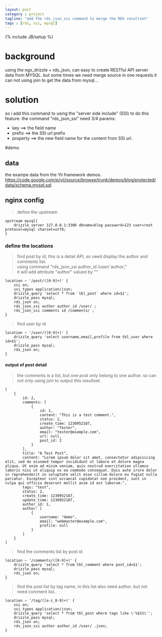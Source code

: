 ```yaml
---
layout: post
category : project
tagline: "add the rds_json_ssi command to merge the RDS resultset"
tags : [rds, ssi, mysql]
---
```

{% include JB/setup %}

# background  
using the ngx_drizzle + rds_json, can easy to create RESTful API server data from MYSQL.
but some times we need merge source in one requests it can not using join to get the data from mysql...

# solution  
so i add this command to using the "server side include" (SSI) to do this feature.
the command "rds_json_ssi" need 3/4 params:
* key ==> the field name
* prefix ==> the SSI url prefix
* property ==> the new field name for the content from SSI url.

#demo
## data
the exampe data from the Yii framework demos.
https://code.google.com/p/yii/source/browse/trunk/demos/blog/protected/data/schema.mysql.sql

## nginx config
> define the upstream

    upstream mysql{
        drizzle_server 127.0.0.1:3306 dbname=blog password=123 user=root protocol=mysql charset=utf8;
    }

###  define the locations
> find post by id, this is a detail API, so need display the author and comments list.   
> using command "rds_json_ssi author_id /user/ author;"   
> it will add attribute "author" valued by "<!--# include virtual="/user/{id}" -->"   

	location ~ '/post/([0-9]+)' {
		ssi on;
		ssi_types application/json;
		drizzle_query 'select * from `tbl_post` where id=$1';
		drizzle_pass mysql;
		rds_json on;
		rds_json_ssi author author_id /user/ ;
		rds_json_ssi comments id /comments/ ;
	}

> find user by id

	location ~ '/user/([0-9]+)' {
		drizzle_query 'select username,email,profile from tbl_user where id=$1';
		drizzle_pass mysql;
		rds_json on;
	}
#### output of post detail
> the comments is a list, but one post only belong to one author. so can not only using join to output this resultset.

	[
		{
			id: 2,
			comments: [
				{
					id: 1,
					content: "This is a test comment.",
					status: 2,
					create_time: 1230952187,
					author: "Tester",
					email: "tester@example.com",
					url: null,
					post_id: 2
				}
			],
			title: "A Test Post",
			content: "Lorem ipsum dolor sit amet, consectetur adipisicing elit, sed do eiusmod tempor incididunt ut labore et dolore magna aliqua. Ut enim ad minim veniam, quis nostrud exercitation ullamco laboris nisi ut aliquip ex ea commodo consequat. Duis aute irure dolor in reprehenderit in voluptate velit esse cillum dolore eu fugiat nulla pariatur. Excepteur sint occaecat cupidatat non proident, sunt in culpa qui officia deserunt mollit anim id est laborum.",
			tags: "test",
			status: 2,
			create_time: 1230952187,
			update_time: 1230952187,
			author_id: 1,
			author: [
				{
					username: "demo",
					email: "webmaster@example.com",
					profile: null
				}
			]
		}
	]

> find the comments list by post id

	location ~ '/comments/([0-9]+)' {
		drizzle_query 'select * from tbl_comment where post_id=$1';
		drizzle_pass mysql;
		rds_json on;
	}

> find the post list by tag name, in this list also need author. but not need comment list..

	location ~ '/tag/([a-z_0-9]+)' {
		ssi on;
		ssi_types application/json;
		drizzle_query 'select * from tbl_post where tags like \'%$1%\'';
		drizzle_pass mysql;
		rds_json on;
		rds_json_ssi author author_id /user/ .json;
	}
